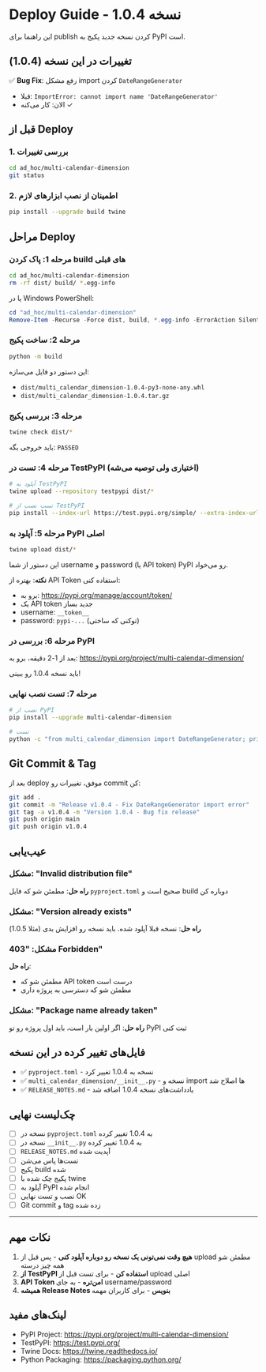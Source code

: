 # Deploy Guide - نسخه 1.0.4

این راهنما برای publish کردن نسخه جدید پکیج به PyPI است.

## تغییرات در این نسخه (1.0.4)

✅ **Bug Fix**: رفع مشکل import کردن `DateRangeGenerator`
- قبلا: `ImportError: cannot import name 'DateRangeGenerator'`
- الان: کار می‌کنه ✓

## قبل از Deploy

### 1. بررسی تغییرات
```bash
cd ad_hoc/multi-calendar-dimension
git status
```

### 2. اطمینان از نصب ابزارهای لازم
```bash
pip install --upgrade build twine
```

## مراحل Deploy

### مرحله 1: پاک کردن build های قبلی
```bash
cd ad_hoc/multi-calendar-dimension
rm -rf dist/ build/ *.egg-info
```

یا در Windows PowerShell:
```powershell
cd "ad_hoc/multi-calendar-dimension"
Remove-Item -Recurse -Force dist, build, *.egg-info -ErrorAction SilentlyContinue
```

### مرحله 2: ساخت پکیج
```bash
python -m build
```

این دستور دو فایل می‌سازه:
- `dist/multi_calendar_dimension-1.0.4-py3-none-any.whl`
- `dist/multi_calendar_dimension-1.0.4.tar.gz`

### مرحله 3: بررسی پکیج
```bash
twine check dist/*
```

باید خروجی بگه: `PASSED`

### مرحله 4: تست در TestPyPI (اختیاری ولی توصیه می‌شه)
```bash
# آپلود به TestPyPI
twine upload --repository testpypi dist/*

# تست نصب از TestPyPI
pip install --index-url https://test.pypi.org/simple/ --extra-index-url https://pypi.org/simple/ multi-calendar-dimension==1.0.4
```

### مرحله 5: آپلود به PyPI اصلی
```bash
twine upload dist/*
```

این دستور از شما username و password (یا API token) PyPI رو می‌خواد.

**نکته**: بهتره از API Token استفاده کنی:
- برو به: https://pypi.org/manage/account/token/
- یک API token جدید بساز
- username: `__token__`
- password: `pypi-...` (توکنی که ساختی)

### مرحله 6: بررسی در PyPI
بعد از 1-2 دقیقه، برو به:
https://pypi.org/project/multi-calendar-dimension/

باید نسخه 1.0.4 رو ببینی!

### مرحله 7: تست نصب نهایی
```bash
# نصب از PyPI
pip install --upgrade multi-calendar-dimension

# تست
python -c "from multi_calendar_dimension import DateRangeGenerator; print('✓ Success!')"
```

## Git Commit & Tag

بعد از deploy موفق، تغییرات رو commit کن:

```bash
git add .
git commit -m "Release v1.0.4 - Fix DateRangeGenerator import error"
git tag -a v1.0.4 -m "Version 1.0.4 - Bug fix release"
git push origin main
git push origin v1.0.4
```

## عیب‌یابی

### مشکل: "Invalid distribution file"
**راه حل**: مطمئن شو که فایل `pyproject.toml` صحیح است و build دوباره کن

### مشکل: "Version already exists"
**راه حل**: نسخه قبلا آپلود شده. باید نسخه رو افزایش بدی (مثلا 1.0.5)

### مشکل: "403 Forbidden"
**راه حل**: 
- مطمئن شو که API token درست است
- مطمئن شو که دسترسی به پروژه داری

### مشکل: "Package name already taken"
**راه حل**: اگر اولین بار است، باید اول پروژه رو تو PyPI ثبت کنی

## فایل‌های تغییر کرده در این نسخه

- ✅ `pyproject.toml` - نسخه به 1.0.4 تغییر کرد
- ✅ `multi_calendar_dimension/__init__.py` - نسخه و import ها اصلاح شد
- ✅ `RELEASE_NOTES.md` - یادداشت‌های نسخه 1.0.4 اضافه شد

## چک‌لیست نهایی

- [ ] نسخه در `pyproject.toml` به 1.0.4 تغییر کرده
- [ ] نسخه در `__init__.py` به 1.0.4 تغییر کرده
- [ ] `RELEASE_NOTES.md` آپدیت شده
- [ ] تست‌ها پاس می‌شن
- [ ] پکیج build شده
- [ ] پکیج چک شده با twine
- [ ] آپلود به PyPI انجام شده
- [ ] نصب و تست نهایی OK
- [ ] Git commit و tag زده شده

---

## نکات مهم

1. **هیچ وقت نمی‌تونی یک نسخه رو دوباره آپلود کنی** - پس قبل از upload مطمئن شو همه چیز درسته
2. **از TestPyPI استفاده کن** - برای تست قبل از upload اصلی
3. **API Token امن‌تره** - به جای username/password
4. **همیشه Release Notes بنویس** - برای کاربران مهمه

## لینک‌های مفید

- PyPI Project: https://pypi.org/project/multi-calendar-dimension/
- TestPyPI: https://test.pypi.org/
- Twine Docs: https://twine.readthedocs.io/
- Python Packaging: https://packaging.python.org/

